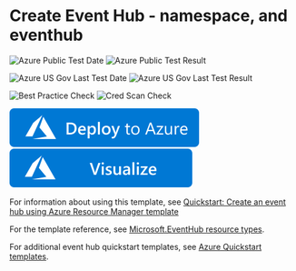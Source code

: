 # Create Event Hub - namespace, and eventhub

![Azure Public Test Date](https://azurequickstartsservice.blob.core.windows.net/badges/101-eventhubs-create-namespace-and-eventhub/PublicLastTestDate.svg)
![Azure Public Test Result](https://azurequickstartsservice.blob.core.windows.net/badges/101-eventhubs-create-namespace-and-eventhub/PublicDeployment.svg)

![Azure US Gov Last Test Date](https://azurequickstartsservice.blob.core.windows.net/badges/101-eventhubs-create-namespace-and-eventhub/FairfaxLastTestDate.svg)
![Azure US Gov Last Test Result](https://azurequickstartsservice.blob.core.windows.net/badges/101-eventhubs-create-namespace-and-eventhub/FairfaxDeployment.svg)

![Best Practice Check](https://azurequickstartsservice.blob.core.windows.net/badges/101-eventhubs-create-namespace-and-eventhub/BestPracticeResult.svg)
![Cred Scan Check](https://azurequickstartsservice.blob.core.windows.net/badges/101-eventhubs-create-namespace-and-eventhub/CredScanResult.svg)

[![Deploy To Azure](https://raw.githubusercontent.com/Azure/azure-quickstart-templates/master/1-CONTRIBUTION-GUIDE/images/deploytoazure.svg?sanitize=true)]("https://portal.azure.com/#create/Microsoft.Template/uri/https%3A%2F%2Fraw.githubusercontent.com%2FAzure%2Fazure-quickstart-templates%2Fmaster%2F101-eventhubs-create-namespace-and-eventhub%2Fazuredeploy.json")
[![Visualize](https://raw.githubusercontent.com/Azure/azure-quickstart-templates/master/1-CONTRIBUTION-GUIDE/images/visualizebutton.svg?sanitize=true)]("http://armviz.io/#/?load=https%3A%2F%2Fraw.githubusercontent.com%2FAzure%2Fazure-quickstart-templates%2Fmaster%2F101-eventhubs-create-namespace-and-eventhub%2Fazuredeploy.json")

For information about using this template, see
[Quickstart: Create an event hub using Azure Resource Manager template](http://azure.microsoft.com/documentation/articles/event-hubs-resource-manager-namespace-event-hub/)

For the template reference, see
[Microsoft.EventHub resource types](https://docs.microsoft.com/azure/templates/microsoft.eventhub/allversions).

For additional event hub quickstart templates, see
[Azure Quickstart templates](https://azure.microsoft.com/resources/templates/?resourceType=Microsoft.Eventhub&pageNumber=1&sort=Popular).
